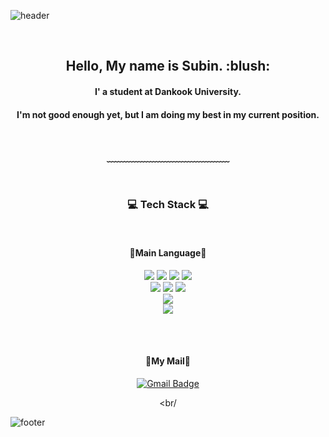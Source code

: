 ![header](https://capsule-render.vercel.app/api?type=waving&&color=timeGradient&height=120&section=header&fontSize=90)



<div align = "center">
<br/>
<h2> Hello, My name is Subin. :blush:</h2>
<h4> I' a student at Dankook University. <h4>
<h4> I'm not good enough yet, but I am doing my best in my current position. <h4>
<br/>

 ﹏﹏﹏﹏﹏﹏﹏﹏﹏﹏﹏﹏﹏﹏

<br/>
 
<h3>💻 Tech Stack 💻</h3>
 
<br/>

<h4>🔭Main Language🔭</h4>
<img src="https://img.shields.io/badge/C-A8B9CC?style=flat-square&logo=C&logoColor=white"/>
<img src="https://img.shields.io/badge/c++-00599C?styleflat-square&logo=c%2B%2B&logoColor=white">
<img src="https://img.shields.io/badge/python-3776AB?style=flat-square&logo=python&logoColor=white">
<img src="https://img.shields.io/badge/java-007396?style=flat-square&logo=java&logoColor=white">
<br>
<img src="https://img.shields.io/badge/HTML-E34F26?style=flat-square&logo=HTML5&logoColor=white"/>
<img src="https://img.shields.io/badge/CSS-1572B6?style=flat-square&logo=CSS3&logoColor=white"/>
<img src="https://img.shields.io/badge/JavaScript-F7DF1E?style=flat-square&logo=JavaScript&logoColor=white"/>
<br>
<img src="https://img.shields.io/badge/React-61DAFB?style=flat-square&logo=React&logoColor=white"/>
<br>
<img src="https://img.shields.io/badge/Git-F05032?style=flat-square&logo=Git&logoColor=white"/>


<br/><br/>
<h4>💬My Mail💬</h4>

 [![Gmail Badge](https://img.shields.io/badge/Gmail-d14836?style=flat-square&logo=Gmail&logoColor=white&link=mailto:zed6740@dankook.ac.kr)](mailto:zed6740@dankook.ac.kr)
 
<br/
 
</div>



![footer](https://capsule-render.vercel.app/api?type=waving&&color=timeGradient&height=100&section=footer&fontSize=90)

<!--
**sss654654/sss654654** is a ✨ _special_ ✨ repository because its `README.md` (this file) appears on your GitHub profile.

Here are some ideas to get you started:

- 🔭 I’m currently working on ...
- 🌱 I’m currently learning ...
- 👯 I’m looking to collaborate on ...
- 🤔 I’m looking for help with ...
- 💬 Ask me about ...
- 📫 How to reach me: ...
- 😄 Pronouns: ...
- ⚡ Fun fact: ...
-->

